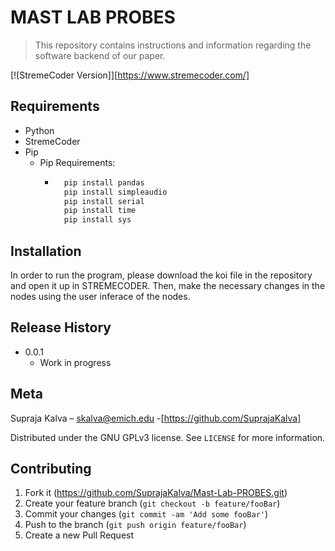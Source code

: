 # MAST LAB PROBES
> This repository contains instructions and information regarding the software backend of our paper.

[![StremeCoder Version]][https://www.stremecoder.com/]

## Requirements

- Python
- StremeCoder
- Pip
  - Pip Requirements:
    - ```sh
        pip install pandas
        pip install simpleaudio
        pip install serial
        pip install time 
        pip install sys
      ``` 

## Installation

In order to run the program, please download the koi file in the repository and open it up in STREMECODER. Then, make the necessary changes in the nodes using the user inferace of the nodes.

## Release History

* 0.0.1
    * Work in progress

## Meta

Supraja Kalva – skalva@emich.edu -[https://github.com/SuprajaKalva]

Distributed under the GNU GPLv3 license. See ``LICENSE`` for more information.


## Contributing

1. Fork it (<https://github.com/SuprajaKalva/Mast-Lab-PROBES.git>)
2. Create your feature branch (`git checkout -b feature/fooBar`)
3. Commit your changes (`git commit -am 'Add some fooBar'`)
4. Push to the branch (`git push origin feature/fooBar`)
5. Create a new Pull Request